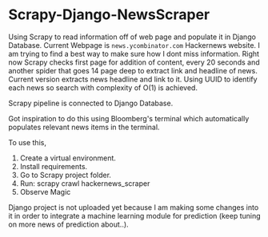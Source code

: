 # Scrapy-Django-NewsScraper
Using Scrapy to read information off of web page and populate it in Django Database. Current Webpage is `news.ycombinator.com` Hackernews website. I am trying to find a best way to make sure how I dont miss information. Right now Scrapy checks first page for addition of content, every 20 seconds and another spider that goes 14 page deep to extract link and headline of news. Current version extracts news headline and link to it. Using UUID to identify each news so search with complexity of O(1) is achieved.

Scrapy pipeline is connected to Django Database. 

Got inspiration to do this using Bloomberg's terminal which automatically populates relevant news items in the terminal.

To use this,
<ol>
  <li>Create a virtual environment.</li>
  <li>Install requirements.</li>
  <li>Go to Scrapy project folder.</li>
  <li>Run: scrapy crawl hackernews_scraper</li>
  <li>Observe Magic</li>
</ol>

Django project is not uploaded yet because I am making some changes into it in order to integrate a machine learning module for prediction (keep tuning on more news of prediction about..).
